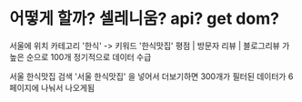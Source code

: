 # 어떻게 할까? 셀레니움? api? get dom? 

서울에 위치
카테고리 '한식' -> 키워드 '한식맛집'
평점 | 방문자 리뷰 | 블로그리뷰 가 높은 순으로
100개
정기적으로 데이터 수급

서울 한식맛집 검색
'서울 한식맛집' 을 넣어서 더보기하면 300개가 필터된 데이터가 6페이지에 나눠서 나오게됨